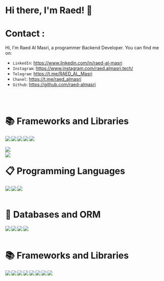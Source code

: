 # Hi there, I'm Raed! 👋

# Contact :

Hi, I'm Raed Al Masri, a programmer Backend Developer. You can find me on:

-   `LinkedIn`: https://www.linkedin.com/in/raed-al-masri
-   `Instagram`: https://www.instagram.com/raed.almasri.tech/
-   `Telegram`: https://t.me/RAED_AL_Masri
-   `Chanel`: https://t.me/raed_almasri
-   `Github`: https://github.com/raed-almasri

<br/>
<br/>

# 📚 Frameworks and Libraries

<img align="left" src="https://img.shields.io/badge/node.js-6DA55F?style=for-the-badge&logo=node.js&logoColor=white"/>
<img align="left" src="https://img.shields.io/badge/express.js-%23404d59.svg?style=for-the-badge&logo=express&logoColor=%2361DAFB"/>
<img align="left" src="https://img.shields.io/badge/nestjs-%23E0234E.svg?style=for-the-badge&logo=nestjs&logoColor=white"/>
<img align="left" src="https://img.shields.io/badge/-jest-%23C21325?style=for-the-badge&logo=jest&logoColor=white"/>  
<img align="left" src="https://img.shields.io/badge/Socket.io-black?style=for-the-badge&logo=socket.io&badgeColor=010101"/><br/><br/> 
<img align="left" src="https://img.shields.io/badge/nextjs-black?style=for-the-badge&logo=next.js&badgeColor=010101"/>
<br/>
<img align="left" src="https://img.shields.io/badge/Cron-Job-chartreuse.svg?style=for-the-badge&logo=Cron-Job&logoColor=white"/>

# 📋 Programming Languages

<img align="left" src="https://img.shields.io/badge/javascript-%23323330.svg?style=for-the-badge&logo=javascript&logoColor=%23F7DF1E"/>
<img align="left" src="https://img.shields.io/badge/typescript-%23007ACC.svg?style=for-the-badge&logo=typescript&logoColor=white"/> 
<img align="left" src="https://img.shields.io/badge/c%23-%23239120.svg?style=for-the-badge&logo=c-sharp&logoColor=white"/>

<br/>
<br/>

# 💾 Databases and ORM

<img align="left" src="https://img.shields.io/badge/Sequelize-black?style=for-the-badge&logo=Sequelize&logoColor=blue"/>
<img align="left" src="https://img.shields.io/badge/redis-%23DD0031.svg?style=for-the-badge&logo=redis&logoColor=white"/> 
<img align="left" src="https://img.shields.io/badge/MongoDB-%234ea94b.svg?style=for-the-badge&logo=mongodb&logoColor=white"/>
<img align="left" src="https://img.shields.io/badge/postgres-%23316192.svg?style=for-the-badge&logo=postgresql&logoColor=white"/>
 
<br/>
<br/>

# 📚 Frameworks and Libraries

<img align="left" src="https://img.shields.io/badge/OOP-black?style=for-the-badge&logo=OOP&logoColor=blue"/>
<img align="left" src="https://img.shields.io/badge/Git-%23DD0031.svg?style=for-the-badge&logo=Git&logoColor=white"/> 
<img align="left" src="https://img.shields.io/badge/Debugging-%234ea94b.svg?style=for-the-badge&logo=Debugging&logoColor=white"/>
<img align="left" src="https://img.shields.io/badge/Clean code-blue.svg?style=for-the-badge&logo=CleanCode&logoColor=white"/>
<img align="left" src="https://img.shields.io/badge/Problem solving-brown.svg?style=for-the-badge&logo=ProblemSolving&logoColor=white"/>
<img align="left" src="https://img.shields.io/badge/JWT-black.svg?style=for-the-badge&logo=JWT&logoColor=white"/>
<img align="left" src="https://img.shields.io/badge/Docker-blue.svg?style=for-the-badge&logo=Docker&logoColor=white"/>
<img align="left" src="https://img.shields.io/badge/Swagger-chartreuse.svg?style=for-the-badge&logo=Swagger&logoColor=white"/>
